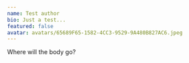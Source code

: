 ```yaml
---
name: Test author
bio: Just a test...
featured: false
avatar: avatars/65689F65-1582-4CC3-9529-9A480B827AC6.jpeg
---
```

Where will the body go?
